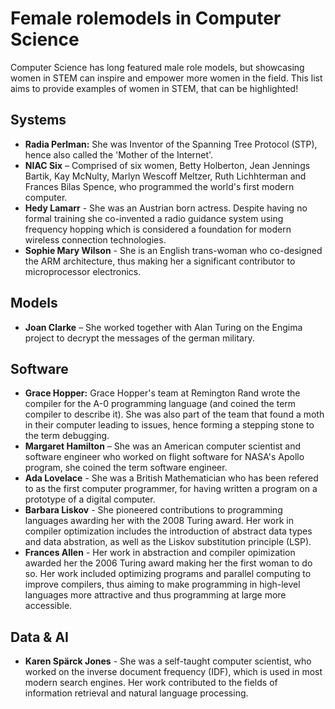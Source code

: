 # Female rolemodels in Computer Science

Computer Science has long featured male role models, but showcasing women in STEM can inspire and empower more women in the field. This list aims to provide examples of women in STEM, that can be highlighted!

## Systems
* **Radia Perlman:** She was Inventor of the Spanning Tree Protocol (STP), hence also called the 'Mother of the Internet'.
* **NIAC Six** – Comprised of six women, Betty Holberton, Jean Jennings Bartik, Kay McNulty, Marlyn Wescoff Meltzer, Ruth Lichhterman and Frances Bilas Spence, who programmed the world's first modern computer.
* **Hedy Lamarr** - She was an Austrian born actress. Despite having no formal training she co-invented a radio guidance system using frequency hopping which is considered a foundation for modern wireless connection technologies.
* **Sophie Mary Wilson** - She is an English trans-woman who co-designed the ARM architecture, thus making her a significant contributor to microprocessor electronics.

## Models
* **Joan Clarke** – She worked together with Alan Turing on the Engima project to decrypt the messages of the german military.

## Software
* **Grace Hopper:** Grace Hopper's team at Remington Rand wrote the compiler for the A-0 programming language (and coined the term compiler to describe it).
She was also part of the team that found a moth in their computer leading to issues, hence forming a stepping stone to the term debugging. 
* **Margaret Hamilton** – She was an American computer scientist and software engineer who worked on flight software for NASA's Apollo program, she coined the term software engineer. 
* **Ada Lovelace** - She was a British Mathematician who has been refered to as the first computer programmer, for having written a program on a prototype of a digital computer.
* **Barbara Liskov** - She pioneered contributions to programming languages awarding her with the 2008 Turing award. Her work in compiler optimization includes the introduction of abstract data types and data abstration, as well as the Liskov substitution principle (LSP).
* **Frances Allen** - Her work in abstraction and compiler opimization awarded her the 2006 Turing award making her the first woman to do so. Her work included optimizing programs and parallel computing to improve compilers, thus aiming to make programming in high-level languages more attractive and thus programming at large more accessible.

## Data & AI
* **Karen Spärck Jones** - She was a self-taught computer scientist, who worked on the inverse document frequency (IDF), which is used in most modern search engines. Her work contributed to the fields of information retrieval and natural language processing.